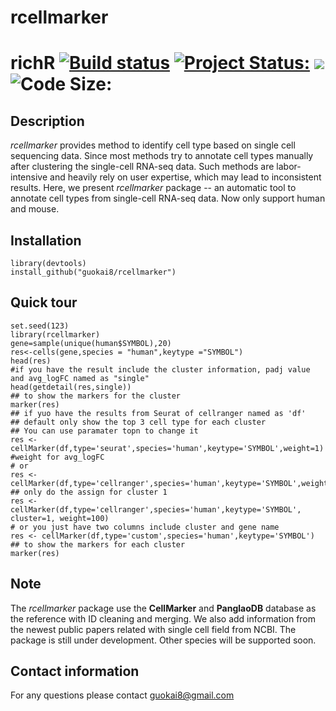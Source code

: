 # rcellmarker
# richR <a href="https://travis-ci.org/guokai8/rcellmarker"><img src="https://travis-ci.org/guokai8/rcellmarker.svg" alt="Build status"></a>  [![Project Status:](http://www.repostatus.org/badges/latest/active.svg)](http://www.repostatus.org/#active)  [![](https://img.shields.io/badge/devel%20version-0.0.13-green.svg)](https://github.com/guokai8/rcellmarker)  ![Code Size:](https://img.shields.io/github/languages/code-size/guokai8/rcellmarker)
## Description
_rcellmarker_ provides method to identify cell type based on single cell sequencing data. Since most methods try to annotate cell types manually after clustering the single-cell RNA-seq data. Such methods are labor-intensive and heavily rely on user expertise, which may lead to inconsistent results. Here, we present _rcellmarker_ package -- an automatic tool to annotate cell types from single-cell RNA-seq data. Now only support human and mouse.
## Installation
```
library(devtools)
install_github("guokai8/rcellmarker")
``` 
## Quick tour
```{r}
set.seed(123)   
library(rcellmarker)   
gene=sample(unique(human$SYMBOL),20)
res<-cells(gene,species = "human",keytype ="SYMBOL")
head(res)
#if you have the result include the cluster information, padj value and avg_logFC named as "single"
head(getdetail(res,single))
## to show the markers for the cluster
marker(res)
## if yuo have the results from Seurat of cellranger named as 'df'
## default only show the top 3 cell type for each cluster
## You can use paramater topn to change it
res <- cellMarker(df,type='seurat',species='human',keytype='SYMBOL',weight=1) #weight for avg_logFC
# or
res <- cellMarker(df,type='cellranger',species='human',keytype='SYMBOL',weight=100)
## only do the assign for cluster 1
res <- cellMarker(df,type='cellranger',species='human',keytype='SYMBOL', cluster=1, weight=100)
# or you just have two columns include cluster and gene name
res <- cellMarker(df,type='custom',species='human',keytype='SYMBOL')
## to show the markers for each cluster
marker(res)
```   
## Note
The _rcellmarker_ package use the __CellMarker__ and __PanglaoDB__ database as the reference with ID cleaning and merging. We also add information from the newest public papers related with single cell field from NCBI. The package is still under development. Other species will be supported soon.

## Contact information

For any questions please contact guokai8@gmail.com
